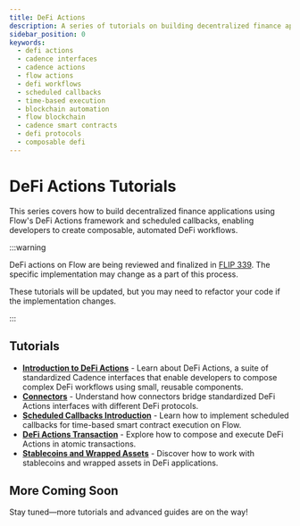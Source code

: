 ```yaml
---
title: DeFi Actions
description: A series of tutorials on building decentralized finance applications using Flow's DeFi Actions framework and scheduled callbacks.
sidebar_position: 0
keywords:
  - defi actions
  - cadence interfaces
  - cadence actions
  - flow actions
  - defi workflows
  - scheduled callbacks
  - time-based execution
  - blockchain automation
  - flow blockchain
  - cadence smart contracts
  - defi protocols
  - composable defi
---
```


# DeFi Actions Tutorials

This series covers how to build decentralized finance applications using Flow's DeFi Actions framework and scheduled callbacks, enabling developers to create composable, automated DeFi workflows.

:::warning

DeFi actions on Flow are being reviewed and finalized in [FLIP 339]. The specific implementation may change as a part of this process.

These tutorials will be updated, but you may need to refactor your code if the implementation changes.

:::

## Tutorials

- **[Introduction to DeFi Actions]** - Learn about DeFi Actions, a suite of standardized Cadence interfaces that enable developers to compose complex DeFi workflows using small, reusable components.
- **[Connectors]** - Understand how connectors bridge standardized DeFi Actions interfaces with different DeFi protocols.
- **[Scheduled Callbacks Introduction]** - Learn how to implement scheduled callbacks for time-based smart contract execution on Flow.
- **[DeFi Actions Transaction]** - Explore how to compose and execute DeFi Actions in atomic transactions.
- **[Stablecoins and Wrapped Assets]** - Discover how to work with stablecoins and wrapped assets in DeFi applications.

## More Coming Soon

Stay tuned—more tutorials and advanced guides are on the way!

<!-- Relative links, will not render on page -->

[FLIP 339]: https://github.com/onflow/flips/pull/339/files
[Introduction to DeFi Actions]: ./intro-to-defi-actions.md
[Connectors]: ./connectors.md
[Scheduled Callbacks Introduction]: ./scheduled-callbacks-introduction.md
[DeFi Actions Transaction]: ./defi-actions-transaction.md
[Stablecoins and Wrapped Assets]: ./stablecoins-and-wrapped-assets.md
